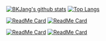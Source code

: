 [![BKJang's github stats](https://github-readme-stats.vercel.app/api?username=BKJang)](https://github.com/BKJang/github-readme-stats)
[![Top Langs](https://github-readme-stats.vercel.app/api/top-langs/?username=BKJang&layout=compact)](https://github.com/BKJang/github-readme-stats)

[![ReadMe Card](https://github-readme-stats.vercel.app/api/pin/?username=im-d-team&repo=Dev-Docs)](https://github.com/im-d-team/Dev-Docs)
[![ReadMe Card](https://github-readme-stats.vercel.app/api/pin/?username=henninghall&repo=react-native-date-picker)](https://github.com/henninghall/react-native-date-picker)

[![ReadMe Card](https://github-readme-stats.vercel.app/api/pin/?username=BKJang&repo=do-you-know-vanilla)](https://github.com/BKJang/do-you-know-vanilla)
[![ReadMe Card](https://github-readme-stats.vercel.app/api/pin/?username=BKJang&repo=do-you-know-backend)](https://github.com/BKJang/do-you-know-backend)
